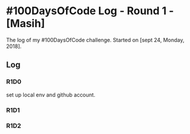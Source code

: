 # #100DaysOfCode Log - Round 1 - [Masih]

The log of my #100DaysOfCode challenge. Started on [sept 24, Monday, 2018].

## Log
### R1D0
set up local env and github account. 

### R1D1 


### R1D2
